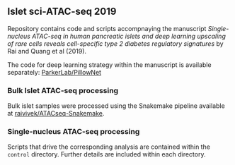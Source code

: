 ## Islet sci-ATAC-seq 2019

Repository contains code and scripts accompnaying the manuscript _Single-nucleus ATAC-seq
in human pancreatic islets and deep learning upscaling of rare cells reveals cell-specific
type 2 diabetes regulatory signatures_ by Rai and Quang et al (2019).

The code for deep learning strategy within the manuscript is available separately:
[ParkerLab/PillowNet](https://github.com/ParkerLab/PillowNet)


### Bulk Islet ATAC-seq processing

Bulk islet samples were processed using the Snakemake pipeline available at
[raivivek/ATACseq-Snakemake](https://github.com/raivivek/ATACseq-Snakemake).

### Single-nucleus ATAC-seq processing

Scripts that drive the corresponding analysis are contained within the `control`
directory. Further details are included within each directory.
